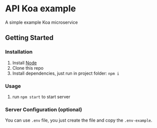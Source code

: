 # API Koa example

A simple example Koa microservice

## Getting Started

### Installation

1. Install [Node](https://nodejs.org/en/download/package-manager/)
2. Clone this repo
3. Install dependencies, just run in project folder: `npm i`

### Usage

1. run `npm start` to start server

### Server Configuration (optional)

You can use `.env` file, you just create the file and copy the `.env-example`.